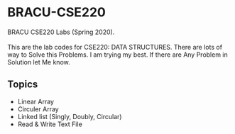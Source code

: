 # BRACU-CSE220
BRACU CSE220 Labs (Spring 2020). <br> <br>
This are the lab codes for CSE220: DATA STRUCTURES. There are lots of way to Solve this Problems. I am trying my best. If there are Any Problem in Solution let Me know. 

<h2>Topics</h2>
  <ul>
  <li>Linear Array</li>
  <li>Circuler Array</li>
  <li>Linked list (Singly, Doubly, Circular)</li>
  <li>Read & Write Text File</li>
</ul>
